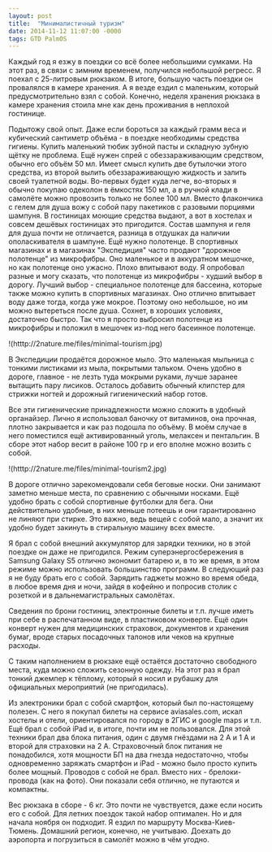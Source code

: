 ```yaml
---
layout: post
title:  "Минималистичный туризм"
date: 2014-11-12 11:07:00 -0000
tags: GTD PalmOS
---
```


Каждый год я езжу в поездки со всё более небольшими сумками. На этот раз, в связи с зимним временем, получился небольшой регресс. Я поехал с 25-литровым рюкзаком. В итоге, большую часть поездки он провалялся в камере хранения. А я везде ездил с маленьким, который предусмотрительно взял с собой. Конечно, неделя хранения рюкзака в камере хранения стоила мне как день проживания в неплохой гостинице.

Подытожу свой опыт. Даже если бороться за каждый грамм веса и кубический сантиметр объёма - в поездке необходимы средства гигиены. Купить маленький тюбик зубной пасты и складную зубную щётку не проблема. Ещё нужен спрей с обеззараживающим средством, обычно его объём 50 мл. Имеет смысл купить две бутылочки этого средства, из второй вылить обеззараживающую жидкость и залить своей туалетной воды. Во-первых будет куда легче, во-вторых я обычно покупаю одеколон в ёмкостях 150 мл, а в ручной клади в самолёте можно провозить только не более 100 мл. Вместо флакончика с гелем для душа вожу с собой пару пакетиков с разовыми порциями шампуня. В гостиницах моющие средства выдают, а вот в хостелах и совсем дешёвых гостиницах это пригодится. Состав шампуня и геля для душа почти не отличается, разница в отдушках да наличии ополаскивателя в шампуне. Ещё нужно полотенце. В спортивных магазинах и в магазинах "Экспедиция" часто продают "дорожное полотенце" из микрофибры. Оно маленькое и в аккуратном мешочке, но как полотенце оно ужасно. Плохо впитывают воду. Я опробовал разные и могу сказать, что полотенце из микрофибры - худший выбор в дорогу. Лучший выбор - специальное полотенце для бассеина, которые также можно купить в спортивных магазинах. Оно отлично впитывает воду даже тогда, когда уже мокрое. Поэтому оно небольшое, но им можно вытереться после душа. Сохнет, в хороших условиях, достаточно быстро. Так что я просто выбросил полотенце из микрофибры и положил в мешочек из-под него басеинное полотенце.
 
!(htttp://2nature.me/files/minimal-tourism.jpg)

В Экспедиции продаётся дорожное мыло. Это маленькая мыльница с тонкими листиками из мыла, покрытыми тальком. Очень удобно в дороге, главное - не лезть туда мокрыми руками, лучше заранее вытащить пару лисиков. Осталось добавить обычный клипстер для стрижки ногтей и дорожный гигиенический набор готов.

Все эти гигиенические принадлежности можно сложить в удобный органайзер. Лично я использовал баночку от витаминов, она прочная, плотно закрывается и как раз подошла по объёму. В моём случае в него поместился ещё активированный уголь, мелаксен и пентальгин. В сборе этот набор весит в районе 100 гр и его вполне можно возить с собой.

!(htttp://2nature.me/files/minimal-tourism2.jpg)

В дороге отлично зарекомендовали себя беговые носки. Они занимают заметно меньше места, по сравнению с обычными носками. Ещё удобно брать с собой спортивные футболки для бега. Они действительно удобные, в них меньше потеешь и они гарантированно не линяют при стирке. Это важно, ведь вещей с собой мало, а значит их удобно будет закинуть в стиральную машину всех вместе.

Я брал с собой внешний аккумулятор для зарядки техники, но в этой поездке он даже не пригодился. Режим суперэнергосбережения в Samsung Galaxy S5 отлично экономит батарею и, в то же время, в этом режиме можно использовать большинство программ. В следующий раз я не буду брать его с собой. Зарядить гаджеты можно во время обеда, в любое время дня и ночи, зайдя в кофейню и попросив столик с розеткой и в дальнемагистральных самолётах. 

Сведения по брони гостиниц, электронные билеты и т.п. лучше иметь при себе в распечатанном виде, в пластиковом конверте. Ещё один конверт нужен для медицинских страховок, документов и хранения бумаг, вроде старых посадочных талонов или чеков на крупные расходы.

С таким наполнением в рюкзаке ещё остаётся достаточно свободного места, куда можно сложить сезонную одежду. На этот раз я брал тонкий джемпер к тёплому, который я носил и рубашку для официальных мероприятий (не пригодилась).

Из электроники брал с собой смартфон, который был по-настоящему полезен. С него я покупал билеты на сервисе aviasales.com, искал хостелы и отели, ориентировался по городу в 2ГИС и google maps и т.п. Ещё брал с собой iPad и, в итоге, почти им не пользовался. Для этой техники брал два блока питания, один с двумя гнёздами на 2 А и 1 А и второй для страховки на 2 А. Страховочный блок питания не понадобился, хотя мощности БП на два гнезда недостаточно, чтобы одновременно заряжать смартфон и iPad - можно было просто купить более мощный. Проводов с собой не брал. Вместо них - брелоки-провода (как на фото). Они показали себя отлично, не путаются и компактны.

Вес рюкзака в сборе - 6 кг. Это почти не чувствуется, даже если носить его с собой. Для летних поездок такой набор оптимален. Но и для начала ноября он подходит. Я ездил по маршруту Москва-Киев-Тюмень. Домашний регион, конечно, не учитываю. Доехать до аэропорта и погрузиться в самолёт можно в чём угодно.